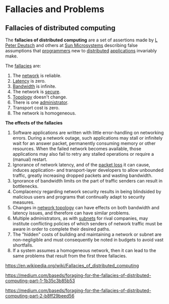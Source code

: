 # Fallacies and Problems

## Fallacies of distributed computing

The **fallacies of distributed computing** are a set of assertions made by [L Peter Deutsch](https://en.wikipedia.org/wiki/L_Peter_Deutsch) and others at [Sun Microsystems](https://en.wikipedia.org/wiki/Sun_Microsystems) describing false assumptions that [programmers](https://en.wikipedia.org/wiki/Programmer) new to [distributed](https://en.wikipedia.org/wiki/Distributed_computing) [applications](https://en.wikipedia.org/wiki/Application_software) invariably make.

The [fallacies](https://en.wikipedia.org/wiki/Fallacy) are:

1. The [network](https://en.wikipedia.org/wiki/Computer_network) is reliable.
2. [Latency](https://en.wikipedia.org/wiki/Latency_(engineering)) is zero.
3. [Bandwidth](https://en.wikipedia.org/wiki/Throughput) is infinite.
4. The network is [secure](https://en.wikipedia.org/wiki/Computer_security).
5. [Topology](https://en.wikipedia.org/wiki/Network_topology) doesn't change.
6. There is one [administrator](https://en.wikipedia.org/wiki/Network_administrator).
7. Transport cost is zero.
8. The network is homogeneous.

**The effects of the fallacies**

1. Software applications are written with little error-handling on networking errors. During a network outage, such applications may stall or infinitely wait for an answer packet, permanently consuming memory or other resources. When the failed network becomes available, those applications may also fail to retry any stalled operations or require a (manual) restart.
2. Ignorance of network latency, and of the [packet loss](https://en.wikipedia.org/wiki/Packet_loss) it can cause, induces application- and transport-layer developers to allow unbounded traffic, greatly increasing dropped packets and wasting bandwidth.
3. Ignorance of bandwidth limits on the part of traffic senders can result in bottlenecks.
4. Complacency regarding network security results in being blindsided by malicious users and programs that continually adapt to security measures.
5. Changes in [network topology](https://en.wikipedia.org/wiki/Network_topology) can have effects on both bandwidth and latency issues, and therefore can have similar problems.
6. Multiple administrators, as with [subnets](https://en.wikipedia.org/wiki/Subnetwork) for rival companies, may institute conflicting policies of which senders of network traffic must be aware in order to complete their desired paths.
7. The "hidden" costs of building and maintaining a network or subnet are non-negligible and must consequently be noted in budgets to avoid vast shortfalls.
8. If a system assumes a homogeneous network, then it can lead to the same problems that result from the first three fallacies.

https://en.wikipedia.org/wiki/Fallacies_of_distributed_computing

https://medium.com/baseds/foraging-for-the-fallacies-of-distributed-computing-part-1-1b35c3b85b53

https://medium.com/baseds/foraging-for-the-fallacies-of-distributed-computing-part-2-b8ff29beed56
